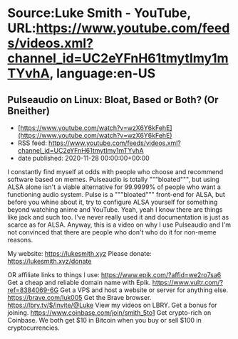 # Source:Luke Smith - YouTube, URL:https://www.youtube.com/feeds/videos.xml?channel_id=UC2eYFnH61tmytImy1mTYvhA, language:en-US

## Pulseaudio on Linux: Bloat, Based or Both? (Or Bneither)
 - [https://www.youtube.com/watch?v=wzX6Y6kFehE](https://www.youtube.com/watch?v=wzX6Y6kFehE)
 - RSS feed: https://www.youtube.com/feeds/videos.xml?channel_id=UC2eYFnH61tmytImy1mTYvhA
 - date published: 2020-11-28 00:00:00+00:00

I constantly find myself at odds with people who choose and recommend software based on memes. Pulseaudio is totally """bloated""", but using ALSA alone isn't a viable alternative for 99.9999% of people who want a functioning audio system. Pulse is a """bloated""" front-end for ALSA, but before you whine about it, try to configure ALSA yourself for something beyond watching anime and YouTube. Yeah, yeah I know there are things like jack and such too. I've never really used it and documentation is just as scarce as for ALSA. Anyway, this is a video on why I use Pulseaudio and I'm not convinced that there are people who don't who do it for non-meme reasons.

My website: https://lukesmith.xyz
Please donate: https://lukesmith.xyz/donate

OR affiliate links to things l use:
https://www.epik.com/?affid=we2ro7sa6 Get a cheap and reliable domain name with Epik.
https://www.vultr.com/?ref=8384069-6G Get a VPS and host a website or server for anything else.
https://brave.com/luk005 Get the Brave browser.
https://lbry.tv/$/invite/@Luke View my videos on LBRY. Get a bonus for joining.
https://www.coinbase.com/join/smith_5to1 Get crypto-rich on Coinbase. We both get $10 in Bitcoin when you buy or sell $100 in cryptocurrencies.

